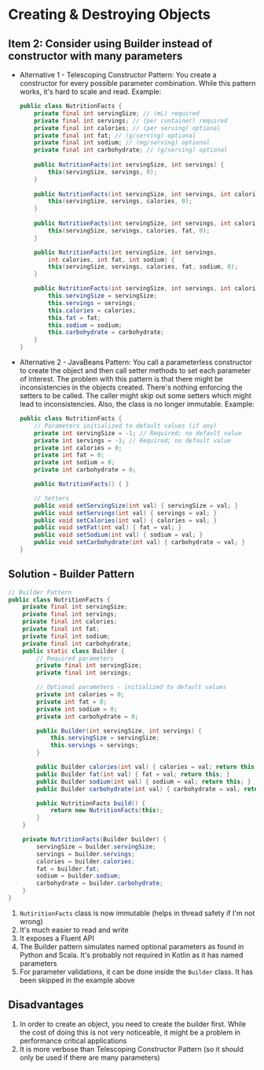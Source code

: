 # Creating & Destroying Objects
## Item 2: Consider using Builder instead of constructor with many parameters
- Alternative 1 - Telescoping Constructor Pattern: You create a constructor for every possible parameter combination. While this pattern works, it's hard to scale and read. Example:
    ```java
    public class NutritionFacts {
        private final int servingSize; // (mL) required
        private final int servings; // (per container) required
        private final int calories; // (per serving) optional
        private final int fat; // (g/serving) optional
        private final int sodium; // (mg/serving) optional
        private final int carbohydrate; // (g/serving) optional
        
        public NutritionFacts(int servingSize, int servings) {
            this(servingSize, servings, 0);
        }
        
        public NutritionFacts(int servingSize, int servings, int calories) {
            this(servingSize, servings, calories, 0);
        }
        
        public NutritionFacts(int servingSize, int servings, int calories, int fat) {
            this(servingSize, servings, calories, fat, 0);
        }
    
        public NutritionFacts(int servingSize, int servings,
            int calories, int fat, int sodium) {
            this(servingSize, servings, calories, fat, sodium, 0);
        }
    
        public NutritionFacts(int servingSize, int servings, int calories, int fat, int sodium, int carbohydrate) {
            this.servingSize = servingSize;
            this.servings = servings;
            this.calories = calories;
            this.fat = fat;
            this.sodium = sodium;
            this.carbohydrate = carbohydrate;
        }
    }
    ```

- Alternative 2 - JavaBeans Pattern: You call a parameterless constructor to create the object and then call setter methods to set each parameter of interest. The problem with this pattern is that there might be inconsistencies in the objects created. There's nothing enforcing the setters to be called. The caller might skip out some setters which might lead to inconsistencies. Also, the class is no longer immutable. Example:
    ```java
    public class NutritionFacts {
        // Parameters initialized to default values (if any)
        private int servingSize = -1; // Required; no default value
        private int servings = -1; // Required; no default value
        private int calories = 0;
        private int fat = 0;
        private int sodium = 0;
        private int carbohydrate = 0;

        public NutritionFacts() { }

        // Setters
        public void setServingSize(int val) { servingSize = val; }
        public void setServings(int val) { servings = val; }
        public void setCalories(int val) { calories = val; }
        public void setFat(int val) { fat = val; }
        public void setSodium(int val) { sodium = val; }
        public void setCarbohydrate(int val) { carbohydrate = val; }
    }
    ```
## Solution - Builder Pattern
```java
// Builder Pattern
public class NutritionFacts {
    private final int servingSize;
    private final int servings;
    private final int calories;
    private final int fat;
    private final int sodium;
    private final int carbohydrate;
    public static class Builder {
        // Required parameters
        private final int servingSize;
        private final int servings;

        // Optional parameters - initialized to default values
        private int calories = 0;
        private int fat = 0;
        private int sodium = 0;
        private int carbohydrate = 0;

        public Builder(int servingSize, int servings) {
            this.servingSize = servingSize;
            this.servings = servings;
        }

        public Builder calories(int val) { calories = val; return this; }
        public Builder fat(int val) { fat = val; return this; }
        public Builder sodium(int val) { sodium = val; return this; }
        public Builder carbohydrate(int val) { carbohydrate = val; return this; }

        public NutritionFacts build() {
            return new NutritionFacts(this);
        }
    }

    private NutritionFacts(Builder builder) {
        servingSize = builder.servingSize;
        servings = builder.servings;
        calories = builder.calories;
        fat = builder.fat;
        sodium = builder.sodium;
        carbohydrate = builder.carbohydrate;
    }
}
```

1. `NutiritionFacts` class is now immutable (helps in thread safety if I'm not wrong)
2. It's much easier to read and write
3. It exposes a Fluent API
4. The Builder pattern simulates named optional parameters as found in Python and Scala. It's probably not required in Kotlin as it has named parameters
5. For parameter validations, it can be done inside the `Builder` class. It has been skipped in the example above
## Disadvantages
1. In order to create an object, you need to create the builder first. While the cost of doing this is not very noticeable, it might be a problem in performance critical applications
2. It is more verbose than Telescoping Constructor Pattern (so it should only be used if there are many parameters)
